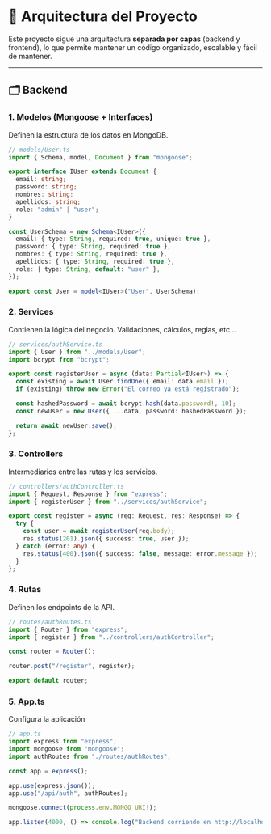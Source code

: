 # 🚀 Arquitectura del Proyecto

Este proyecto sigue una arquitectura **separada por capas** (backend y frontend), lo que permite mantener un código organizado, escalable y fácil de mantener.

---

## 🗂️ Backend

### 1. Modelos (Mongoose + Interfaces)

Definen la estructura de los datos en MongoDB.

```ts
// models/User.ts
import { Schema, model, Document } from "mongoose";

export interface IUser extends Document {
  email: string;
  password: string;
  nombres: string;
  apellidos: string;
  role: "admin" | "user";
}

const UserSchema = new Schema<IUser>({
  email: { type: String, required: true, unique: true },
  password: { type: String, required: true },
  nombres: { type: String, required: true },
  apellidos: { type: String, required: true },
  role: { type: String, default: "user" },
});

export const User = model<IUser>("User", UserSchema);
```

### 2. Services

Contienen la lógica del negocio. Validaciones, cálculos, reglas, etc...

```ts
// services/authService.ts
import { User } from "../models/User";
import bcrypt from "bcrypt";

export const registerUser = async (data: Partial<IUser>) => {
  const existing = await User.findOne({ email: data.email });
  if (existing) throw new Error("El correo ya está registrado");

  const hashedPassword = await bcrypt.hash(data.password!, 10);
  const newUser = new User({ ...data, password: hashedPassword });

  return await newUser.save();
};
```

### 3. Controllers

Intermediarios entre las rutas y los servicios.

```ts
// controllers/authController.ts
import { Request, Response } from "express";
import { registerUser } from "../services/authService";

export const register = async (req: Request, res: Response) => {
  try {
    const user = await registerUser(req.body);
    res.status(201).json({ success: true, user });
  } catch (error: any) {
    res.status(400).json({ success: false, message: error.message });
  }
};
```

### 4. Rutas

Definen los endpoints de la API.

```ts
// routes/authRoutes.ts
import { Router } from "express";
import { register } from "../controllers/authController";

const router = Router();

router.post("/register", register);

export default router;
```

### 5. App.ts
Configura la aplicación

```ts
// app.ts
import express from "express";
import mongoose from "mongoose";
import authRoutes from "./routes/authRoutes";

const app = express();

app.use(express.json());
app.use("/api/auth", authRoutes);

mongoose.connect(process.env.MONGO_URI!);

app.listen(4000, () => console.log("Backend corriendo en http://localhost:4000"));

```


